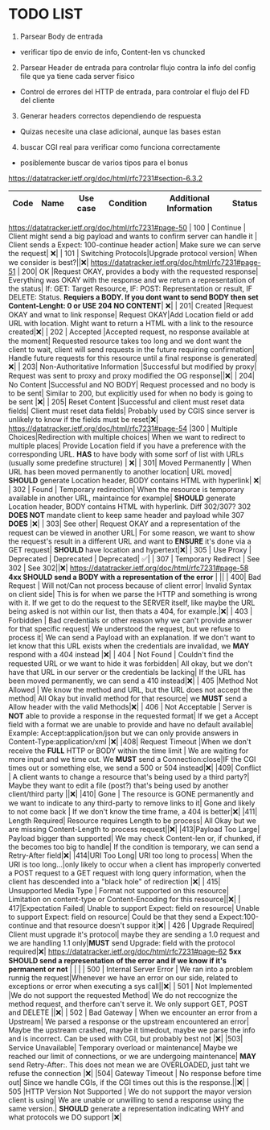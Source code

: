 # TODO LIST

1. Parsear Body de entrada 
- verificar tipo de envio de info, Content-len vs chuncked

2. Parsear Header de entrada para controlar flujo contra la info del config file que ya tiene cada server fisico
- Control de errores del HTTP de entrada, para controlar el flujo del FD del cliente

3. Generar headers correctos dependiendo de respuesta
- Quizas necesite una clase adicional, aunque las bases estan

4. buscar CGI real para verificar como funciona correctamente
- posiblemente buscar de varios tipos para el bonus


https://datatracker.ietf.org/doc/html/rfc7231#section-6.3.2

 Code | Name |  Use case |Condition | Additional Information | Status |
| ---- | --|--------- | ----------------- | --| -- |
https://datatracker.ietf.org/doc/html/rfc7231#page-50
| 100  | Continue |  Client might send a big payload and wants to confirm server can handle  it | Client sends a Expect: 100-continue header action| Make sure we can serve the request| ❌|
| 101 | Switching Protocols|Upgrade  protocol version| When we consider is best?||❌|
https://datatracker.ietf.org/doc/html/rfc7231#page-51
| 200| OK |Request OKAY, provides a body with the requested response| Everything was OKAY with the response and we return a representation of the status| If: GET: Target Resource, IF: POST: Representation or result, IF DELETE: Status. **Requiers a BODY. If you dont want to send BODY then set Content-Lenght: 0 or USE 204 NO CONTENT**| ❌|
| 201| Created |Request OKAY and wnat to link response| Request OKAY|Add Location field or add URL with location. Might want to return a HTML with a link to the resource created|❌|
| 202 | Accepted |Accepted request, no response available at the moment| Requested resource takes too long and we dont want the client to wait, client will send requests in the future requiring confirmation| Handle future requests for this resource until a final response is generated|❌|
| 203| Non-Authoritative Information |Successful but modified by proxy| Request was sent to proxy and proxy modified the OG response||❌|
| 204| No Content |Successful and NO BODY| Request processed and no body is to be sent| Similar to 200, but explicitly used for when no body is going to be sent |❌|
| 205| Reset Content |Successful and client must reset data fields| Client must reset data fields| Probably used by CGIS since server is unlikely to know if the fields must be reset|❌|
https://datatracker.ietf.org/doc/html/rfc7231#page-54
|300 | Multiple Choices|Redirection with multiple choices| When we want to redirect to multiple places| Provide Location field if you have a preference with the corresponding URL. **HAS** to have body with some sorf of list with URLs (usually some predefine structure) | ❌|
| 301| Moved Permanently  | When URL has been moved permanently to another location| URL moved| **SHOULD** generate Location header, BODY contains HTML with hyperlink| ❌|
| 302 | Found | Temporary redirection| When the resource is temporary available in another URL, maintaince for example| **SHOULD** generate Location header, BODY contains HTML with hyperlink. Diff 302/307? 302 **DOES NOT** mandate client to keep same header and payload while 307 **DOES** |❌|
| 303| See other| Request OKAY and a representation of the request can be viewed in another URL| For some reason, we want to show the request's result in a different URL and want to **ENSURE** it's done via a GET request| **SHOULD** have location and hypertext|❌|
| 305 | Use Proxy   |   Deprecated        |      Deprecated             | Deprecated| ✅|
| 307 | Temporary Redirect | See 302          | See 302||❌|
https://datatracker.ietf.org/doc/html/rfc7231#page-58
**4xx SHOULD send a BODY with a representation of the error**      |                   ||
| 400| Bad Request | Will not/Can not process because of client error| Invalid Syntax on client side| This is for when we parse the HTTP and something is wrong with it. If we get to do the request to the SERVER itself, like maybe the URL being asked is not within our list, then thats a 404, for example.|❌|
|  403 | Forbidden | Bad credentials or other reason why we can't provide answer for that specific request| We understood the request, but we refuse to process it| We can send a Payload with an explanation. If we don't want to let know that this URL exists when the credentials are invalidad, we **MAY** respond with a 404 instead |❌|
| 404 | Not Found | Couldn't find the requested URL or we want to hide it was forbidden| All okay, but we don't have that URL in our server or the credentials be lacking| If the URL has been moved permanently, we can send a 410 instead|❌|
| 405 |Method Not Allowed   | We know the method and URL, but the URL does not accept the method| All Okay but invalid method for that resource| we **MUST** send a Allow header with the valid Methods|❌|
| 406 | Not Acceptable  |  Server is **NOT** able to provide a response in the requested format| If we get a Accept field with a format we are unable to provide and have no default available| Example: Accept:application/json but we can only provide answers in Content-Type:application/xml |❌|
|408| Request Timeout  |When we don't receive the **FULL** HTTP or BODY within the time limit | We are waiting for more input and we time out. We **MUST** send a Connection:close|IF the CGI times out or something else, we send a 500 or 504 instead|❌|
|409| Conflict  |  A client wants to change a resource that's being used by a third party?| Maybe they want to edit a file (post?) that's being used by another client/third party                   ||❌|
|410|  Gone | The resource is GONE permanently and we want to indicate to any third-party to remove links to it| Gone and likely to not come back                   | If we don't know the time frame, a 404 is better|❌|
|411| Length Required| Resource requires Length to be process| All Okay but we are missing Content-Length to process request||❌|
|413|Payload Too Large| Payload bigger than supported| We may check Content-len or, if chunked, if the becomes too big to handle| If the condition is temporary, we can send a Retry-After field|❌|
|414|URI Too Long| URI too long to process| When the URI is too long...|only likely to occur when a client has improperly converted a POST request to a GET request with long query information, when the client has descended into a "black hole" of redirection |❌|
| 415| Unsupported Media Type | Format not supported on this resource| Limitation on content-type or Content-Encoding for this resource||❌|
| 417|Expectation Failed| Unable to support Expect: field on resource|  Unable to support Expect: field on resource| Could be that they send a Expect:100-continue and that resource doesn't suppor it|❌|
| 426 | Upgrade Required| Client must upgrade it's protocol| maybe they are sending a 1.0 request and we are handling 1.1 only|**MUST** send Upgrade:  field with the protocol required|❌|
https://datatracker.ietf.org/doc/html/rfc7231#page-62
**5xx SHOULD send a representation of the error and if we know if it's permanent or not**        |                   | |
| 500 | Internal Server Error | We ran into a problem runnig the request|Whenever we have an error on our side, related to exceptions or error when executing a sys call||❌|
| 501 | Not Implemented  |We do not support the requested Method| We do not reccognize the method request, and therfore can't serve it. We only support GET, POST and DELETE ||❌|
| 502 | Bad Gateway  | When we encounter an error from a Upstream| We parsed a response or the upstream encountered an error| Maybe the upstream crashed, maybe it timedout, maybe we parse the info and is incorrect. Can be used with CGI, but probably best not |❌|
|503| Service Unavailable| Temporary overload or maintenance| Maybe we reached our limit of connections, or we are undergoing maintenance| **MAY** send Retry-After:. This does not mean we are OVERLOADED, just taht we refuse the connection |❌|
|504| Gateway Timeout  |  No response before time out| Since we handle CGIs, if the CGI times out this is the response.||❌|
| 505 |HTTP Version Not Supported  | We do not support the mayor version client is using| We are unable or unwilling to send a response using the same version.| **SHOULD** generate a representation indicating WHY and what protocols we DO support |❌|
